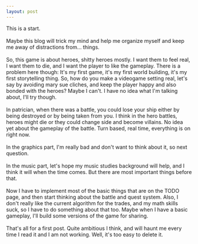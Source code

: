 ```yaml
---
layout: post
---
```


This is a start.<br><br>
Maybe this blog will trick my mind and help me organize myself and keep me away of distractions from... things.
<br><br>So, this game is about heroes, shitty heroes mostly. I want them to feel real, I want them to die, and I want the 
player to like the gameplay. There is a problem here though: It's my first game, it's my first world building, 
it's my first storytelling thing. So, how do you make a videogame setting real, let's say by avoiding mary sue cliches,
and keep the player happy and also bonded with the heroes? Maybe I can't. I have no idea what I'm talking
about, I'll try though. 
<br><br>In patrician, when there was a battle, you could lose your ship either by being destroyed or by being taken from you.
I think in the hero battles, heroes might die or they could change side and become villains. No idea yet about
the gameplay of the battle. Turn based, real time, everything is on right now.<br>
<br>In the graphics part, I'm really bad and don't want to think about it, so next question.<br>
<br>In the music part, let's hope my music studies background will help, and I think it will when the time comes. But
there are most important things before that.<br>
<br>Now I have to implement most of the basic things that are on the TODO page, and then start thinking about the battle
and quest system. Also, I don't really like the current algorithm for the trades, and my math skills suck, so I have to
do something about that too. Maybe when I have a basic gameplay, I'll build some versions of the game for sharing.
<br> <br>That's all for a first post. Quite ambitious I think, and will haunt me every time I read it and I am not working. Well,
 it's too easy to delete it.
